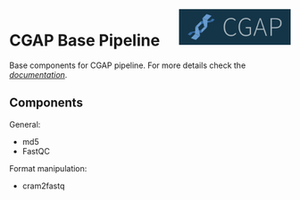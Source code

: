 <img src="https://github.com/dbmi-bgm/cgap-pipeline/blob/master/docs/images/cgap_logo.png" width="200" align="right">

# CGAP Base Pipeline

Base components for CGAP pipeline. For more details check the [*documentation*](https://cgap-pipeline-main.readthedocs.io/en/latest/Pipelines/Base/index-base.html "base pipeline").

## Components

General:

  - md5
  - FastQC

Format manipulation:

  - cram2fastq
